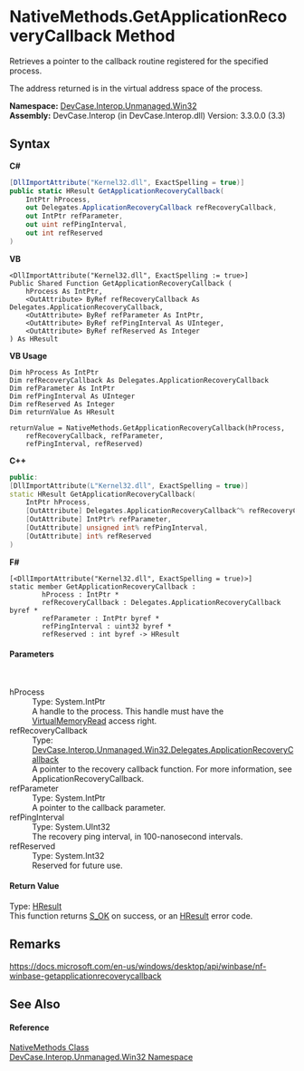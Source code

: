 # NativeMethods.GetApplicationRecoveryCallback Method 
 

Retrieves a pointer to the callback routine registered for the specified process. 

 The address returned is in the virtual address space of the process.

**Namespace:**&nbsp;<a href="N_DevCase_Interop_Unmanaged_Win32">DevCase.Interop.Unmanaged.Win32</a><br />**Assembly:**&nbsp;DevCase.Interop (in DevCase.Interop.dll) Version: 3.3.0.0 (3.3)

## Syntax

**C#**<br />
``` C#
[DllImportAttribute("Kernel32.dll", ExactSpelling = true)]
public static HResult GetApplicationRecoveryCallback(
	IntPtr hProcess,
	out Delegates.ApplicationRecoveryCallback refRecoveryCallback,
	out IntPtr refParameter,
	out uint refPingInterval,
	out int refReserved
)
```

**VB**<br />
``` VB
<DllImportAttribute("Kernel32.dll", ExactSpelling := true>]
Public Shared Function GetApplicationRecoveryCallback ( 
	hProcess As IntPtr,
	<OutAttribute> ByRef refRecoveryCallback As Delegates.ApplicationRecoveryCallback,
	<OutAttribute> ByRef refParameter As IntPtr,
	<OutAttribute> ByRef refPingInterval As UInteger,
	<OutAttribute> ByRef refReserved As Integer
) As HResult
```

**VB Usage**<br />
``` VB Usage
Dim hProcess As IntPtr
Dim refRecoveryCallback As Delegates.ApplicationRecoveryCallback
Dim refParameter As IntPtr
Dim refPingInterval As UInteger
Dim refReserved As Integer
Dim returnValue As HResult

returnValue = NativeMethods.GetApplicationRecoveryCallback(hProcess, 
	refRecoveryCallback, refParameter, 
	refPingInterval, refReserved)
```

**C++**<br />
``` C++
public:
[DllImportAttribute(L"Kernel32.dll", ExactSpelling = true)]
static HResult GetApplicationRecoveryCallback(
	IntPtr hProcess, 
	[OutAttribute] Delegates.ApplicationRecoveryCallback^% refRecoveryCallback, 
	[OutAttribute] IntPtr% refParameter, 
	[OutAttribute] unsigned int% refPingInterval, 
	[OutAttribute] int% refReserved
)
```

**F#**<br />
``` F#
[<DllImportAttribute("Kernel32.dll", ExactSpelling = true)>]
static member GetApplicationRecoveryCallback : 
        hProcess : IntPtr * 
        refRecoveryCallback : Delegates.ApplicationRecoveryCallback byref * 
        refParameter : IntPtr byref * 
        refPingInterval : uint32 byref * 
        refReserved : int byref -> HResult 

```


#### Parameters
&nbsp;<dl><dt>hProcess</dt><dd>Type: System.IntPtr<br />A handle to the process. This handle must have the <a href="T_DevCase_Interop_Unmanaged_Win32_Enums_ProcessAccessRights">VirtualMemoryRead</a> access right.</dd><dt>refRecoveryCallback</dt><dd>Type: <a href="T_DevCase_Interop_Unmanaged_Win32_Delegates_ApplicationRecoveryCallback">DevCase.Interop.Unmanaged.Win32.Delegates.ApplicationRecoveryCallback</a><br />A pointer to the recovery callback function. For more information, see ApplicationRecoveryCallback.</dd><dt>refParameter</dt><dd>Type: System.IntPtr<br />A pointer to the callback parameter.</dd><dt>refPingInterval</dt><dd>Type: System.UInt32<br />The recovery ping interval, in 100-nanosecond intervals.</dd><dt>refReserved</dt><dd>Type: System.Int32<br />Reserved for future use.</dd></dl>

#### Return Value
Type: <a href="T_DevCase_Interop_Unmanaged_Win32_Enums_HResult">HResult</a><br />This function returns <a href="T_DevCase_Interop_Unmanaged_Win32_Enums_HResult">S_OK</a> on success, or an <a href="T_DevCase_Interop_Unmanaged_Win32_Enums_HResult">HResult</a> error code.

## Remarks
<a href="https://docs.microsoft.com/en-us/windows/desktop/api/winbase/nf-winbase-getapplicationrecoverycallback" target="_blank">https://docs.microsoft.com/en-us/windows/desktop/api/winbase/nf-winbase-getapplicationrecoverycallback</a>

## See Also


#### Reference
<a href="T_DevCase_Interop_Unmanaged_Win32_NativeMethods">NativeMethods Class</a><br /><a href="N_DevCase_Interop_Unmanaged_Win32">DevCase.Interop.Unmanaged.Win32 Namespace</a><br />